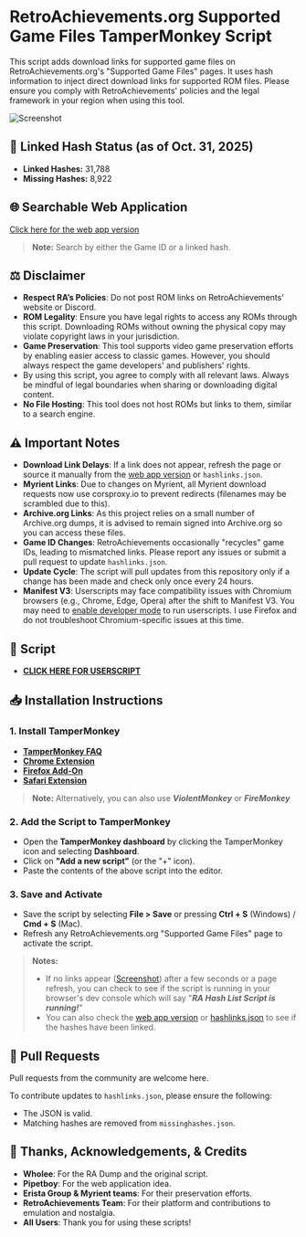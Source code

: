 # RetroAchievements.org Supported Game Files TamperMonkey Script

This script adds download links for supported game files on RetroAchievements.org's "Supported Game Files" pages. It uses hash information to inject direct download links for supported ROM files. Please ensure you comply with RetroAchievements' policies and the legal framework in your region when using this tool.

![Screenshot](https://i.imgur.com/O9ad6mm.png)

## 🔗 Linked Hash Status (as of Oct. 31, 2025)
- **Linked Hashes:** 31,788
- **Missing Hashes:** 8,922

## 🌐 Searchable Web Application

[Click here for the web app version](https://mentalblank.github.io/RARomOnHashes)
> **Note:** Search by either the Game ID or a linked hash.

## ⚖️ Disclaimer

- **Respect RA’s Policies**: Do not post ROM links on RetroAchievements' website or Discord.
- **ROM Legality**: Ensure you have legal rights to access any ROMs through this script. Downloading ROMs without owning the physical copy may violate copyright laws in your jurisdiction.
- **Game Preservation**: This tool supports video game preservation efforts by enabling easier access to classic games. However, you should always respect the game developers' and publishers' rights.
- By using this script, you agree to comply with all relevant laws. Always be mindful of legal boundaries when sharing or downloading digital content.
- **No File Hosting**: This tool does not host ROMs but links to them, similar to a search engine.

## ⚠️ Important Notes

- **Download Link Delays**:  If a link does not appear, refresh the page or source it manually from the [web app version](https://mentalblank.github.io/RARomOnHashes) or `hashlinks.json`.
- **Myrient Links**: Due to changes on Myrient, all Myrient download requests now use corsproxy.io to prevent redirects (filenames may be scrambled due to this).
- **Archive.org Links**: As this project relies on a small number of Archive.org dumps, it is advised to remain signed into Archive.org so you can access these files.
- **Game ID Changes**: RetroAchievements occasionally "recycles" game IDs, leading to mismatched links. Please report any issues or submit a pull request to update `hashlinks.json`.
- **Update Cycle**: The script will pull updates from this repository only if a change has been made and check only once every 24 hours.
- **Manifest V3**: Userscripts may face compatibility issues with Chromium browsers (e.g., Chrome, Edge, Opera) after the shift to Manifest V3. You may need to [enable developer mode](https://www.tampermonkey.net/faq#Q209) to run userscripts. I use Firefox and do not troubleshoot Chromium-specific issues at this time.

## 📜 Script

- **[CLICK HERE FOR USERSCRIPT](https://github.com/MentalBlank/RARomOnHashesUserScript/raw/refs/heads/main/TamperMonkeyRetroachievements.js)**

## 📥 Installation Instructions

### 1. Install TamperMonkey

- **[TamperMonkey FAQ](https://www.tampermonkey.net/faq.php#Q102)**
- **[Chrome Extension](https://tampermonkey.net/?ext=dhdg&browser=chrome)**
- **[Firefox Add-On](https://tampermonkey.net/?ext=dhdg&browser=firefox)**
- **[Safari Extension](https://tampermonkey.net/?ext=dhdg&browser=safari)**
> **Note:** Alternatively, you can also use ***ViolentMonkey*** or ***FireMonkey***

### 2. Add the Script to TamperMonkey

- Open the **TamperMonkey dashboard** by clicking the TamperMonkey icon and selecting **Dashboard**.
- Click on **"Add a new script"** (or the "+" icon).
- Paste the contents of the above script into the editor.

### 3. Save and Activate

- Save the script by selecting **File > Save** or pressing **Ctrl + S** (Windows) / **Cmd + S** (Mac).
- Refresh any RetroAchievements.org "Supported Game Files" page to activate the script.
> **Notes:**
> - If no links appear ([Screenshot](https://i.imgur.com/O9ad6mm.png)) after a few seconds or a page refresh, you can check to see if the script is running in your browser's dev console which will say "***RA Hash List Script is running!***"
> - You can also check the [web app version](https://mentalblank.github.io/RARomOnHashes) or [hashlinks.json](https://raw.githubusercontent.com/mentalblank/RARomOnHashes/refs/heads/main/hashlinks.json) to see if the hashes have been linked.

## 🔄 Pull Requests

Pull requests from the community are welcome here.

To contribute updates to `hashlinks.json`, please ensure the following:

- The JSON is valid.
- Matching hashes are removed from `missinghashes.json`.

## 🙏 Thanks, Acknowledgements, & Credits

- **Wholee**: For the RA Dump and the original script.
- **Pipetboy**: For the web application idea.
- **Erista Group & Myrient teams**: For their preservation efforts.
- **RetroAchievements Team**: For their platform and contributions to emulation and nostalgia.
- **All Users**: Thank you for using these scripts!
